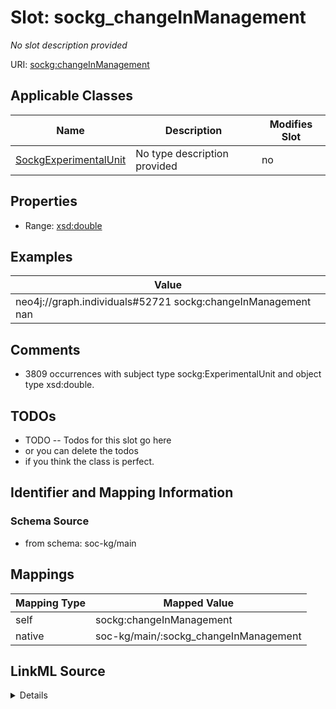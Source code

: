 

# Slot: sockg_changeInManagement


_No slot description provided_





URI: [sockg:changeInManagement](http://www.semanticweb.org/sockg/ontologies/2024/0/soil-carbon-ontology/changeInManagement)



<!-- no inheritance hierarchy -->





## Applicable Classes

| Name | Description | Modifies Slot |
| --- | --- | --- |
| [SockgExperimentalUnit](../classes/SockgExperimentalUnit.md) | No type description provided |  no  |







## Properties

* Range: [xsd:double](http://www.w3.org/2001/XMLSchema#double)






## Examples

| Value |
| --- |
| neo4j://graph.individuals#52721 sockg:changeInManagement nan |

## Comments

* 3809 occurrences with subject type sockg:ExperimentalUnit and object type xsd:double.

## TODOs

* TODO -- Todos for this slot go here
* or you can delete the todos
* if you think the class is perfect.

## Identifier and Mapping Information







### Schema Source


* from schema: soc-kg/main




## Mappings

| Mapping Type | Mapped Value |
| ---  | ---  |
| self | sockg:changeInManagement |
| native | soc-kg/main/:sockg_changeInManagement |




## LinkML Source

<details>
```yaml
name: sockg_changeInManagement
description: No slot description provided
todos:
- TODO -- Todos for this slot go here
- or you can delete the todos
- if you think the class is perfect.
comments:
- 3809 occurrences with subject type sockg:ExperimentalUnit and object type xsd:double.
examples:
- value: neo4j://graph.individuals#52721 sockg:changeInManagement nan
from_schema: soc-kg/main
rank: 1000
slot_uri: sockg:changeInManagement
alias: sockg_changeInManagement
domain_of:
- sockg_ExperimentalUnit
range: double

```
</details>